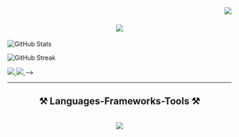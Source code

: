 <img align="right" src="https://visitor-badge.laobi.icu/badge?page_id=salesp07.salesp07" />

<h1 align="center">
    <img src="https://readme-typing-svg.herokuapp.com/?font=Righteous&size=35&center=true&vCenter=true&width=500&height=70&duration=4000&lines=Hi+There!+👋;+I'm+Varun+Upadhyay!;" />
</h1>


![GitHub Stats](https://github-readme-stats.vercel.app/api?username=VarunUpadhyay802&theme=dracula&show_icons=true&hide_border=false&count_private=true)

![GitHub Streak](https://github-readme-streak-stats.herokuapp.com/?user=VarunUpadhyay802&theme=dracula&hide_border=false)

  <a href="mailto:varun.802.vu@gmail.com">
    <img src="https://img.shields.io/badge/Gmail-333333?style=for-the-badge&logo=gmail&logoColor=red" />
  </a>
  <a href="https://www.linkedin.com/in/varun--upadhyay" target="_blank">
    <img src="https://img.shields.io/badge/LinkedIn-0077B5?style=for-the-badge&logo=linkedin&logoColor=white" target="_blank" />
  </a>
<!--   <a href="https://my-portfolio-su1207.vercel.app/" target="_blank">
     <img src="https://img.shields.io/badge/Portfolio-FF5722?style=for-the-badge&logo=todoist&logoColor=white" target="_blank" /> <!-- sqlite, safari, google-chrome are other good icon options -->
  </a> -->
</div>

 <hr/>
 
<h2 align="center">⚒️ Languages-Frameworks-Tools ⚒️</h2>
<br/>
<div align="center">
    <img src="https://skillicons.dev/icons?i=mongodb,nodejs,nextjs,react,js,css,tailwind,python,c,cpp,express,figma,azure,aws,go,ts,redux,github,docker&theme=dark" /><br>
</div>

<br/>
